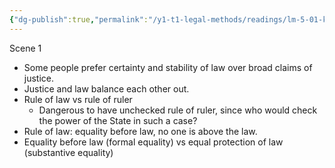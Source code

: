 ```yaml
---
{"dg-publish":true,"permalink":"/y1-t1-legal-methods/readings/lm-5-01-karnad-tughlaq/"}
---
```


Scene 1

- Some people prefer certainty and stability of law over broad claims of justice.
- Justice and law balance each other out. 
- Rule of law vs rule of ruler
	- Dangerous to have unchecked rule of ruler, since who would check the power of the State in such a case?
- Rule of law: equality before law, no one is above the law.
- Equality before law (formal equality) vs equal protection of law (substantive equality)